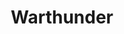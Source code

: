 ---
title: Warthunder
crosslinks:
- livven
- u_imguralbumbot
- tmsbmeta
- anti_gif_bot
- ShitWehraboosSay
- DestroyedTanks
- GaijinPlease
- AskHistorians
- unexpectedsabaton
- john_yukis_bots
- TankPorn
- warthundermemes
- alotabot
- WWIIplanes
- CombatFootage
- HistoryPorn
- REEEEEEEEEE
- wargame
- Rainbow6
- MassdropBot
---